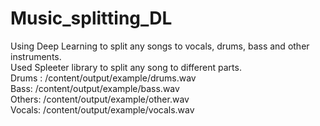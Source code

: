# Music_splitting_DL
Using Deep Learning to split any songs to vocals, drums, bass and other instruments.<br>
Used Spleeter library to split any song to different parts.<br>
Drums : /content/output/example/drums.wav<br>
Bass: /content/output/example/bass.wav<br>
Others: /content/output/example/other.wav<br>
Vocals: /content/output/example/vocals.wav<br>
